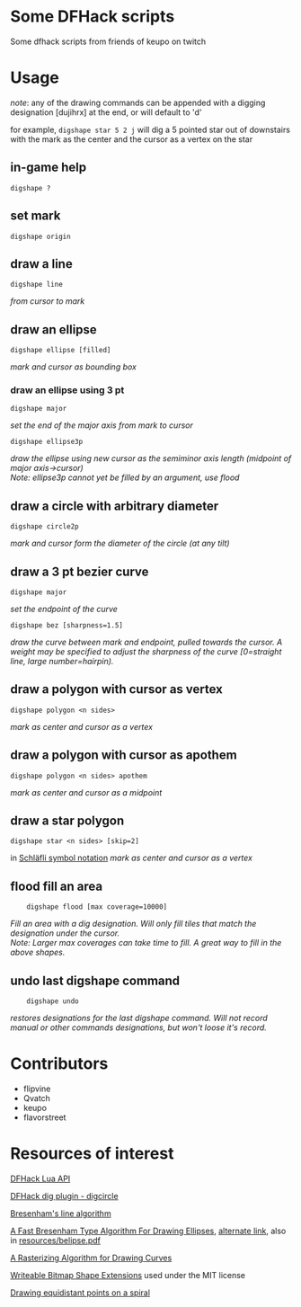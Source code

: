 # Some DFHack scripts

Some dfhack scripts from friends of keupo on twitch
# Usage
*note*: any of the drawing commands can be appended with a digging designation [dujihrx] at the end, or will default to 'd'

for example, `digshape star 5 2 j` will dig a 5 pointed star out of downstairs with the mark as the center and the cursor as a vertex on the star

## in-game help
`digshape ?`

## set mark
	digshape origin

## draw a line
	digshape line
*from cursor to mark*

## draw an ellipse
	digshape ellipse [filled]
*mark and cursor as bounding box*

### draw an ellipse using 3 pt
	digshape major  
*set the end of the major axis from mark to cursor*

	digshape ellipse3p
*draw the ellipse using new cursor as the semiminor axis length (midpoint of major axis->cursor)*  
*Note: ellipse3p cannot yet be filled by an argument, use flood*

## draw a circle with arbitrary diameter
	digshape circle2p
*mark and cursor form the diameter of the circle (at any tilt)*

## draw a 3 pt bezier curve
	digshape major
*set the endpoint of the curve*

	digshape bez [sharpness=1.5]
*draw the curve between mark and endpoint, pulled towards the cursor. A weight may be specified to adjust the sharpness of the curve [0=straight line, large number=hairpin).*

## draw a polygon with cursor as vertex
	digshape polygon <n sides>
*mark as center and cursor as a vertex*

## draw a polygon with cursor as apothem
	digshape polygon <n sides> apothem
*mark as center and cursor as a midpoint*

## draw a star polygon
	digshape star <n sides> [skip=2]
in [Schläfli symbol notation](https://en.wikipedia.org/wiki/Schl%C3%A4fli_symbol)
*mark as center and cursor as a vertex*

## flood fill an area
        digshape flood [max coverage=10000]
*Fill an area with a dig designation. Will only fill tiles that match the designation under the cursor.*  
*Note: Larger max coverages can take time to fill. A great way to fill in the above shapes.*

## undo last digshape command
        digshape undo
*restores designations for the last digshape command. Will not record manual or other commands designations, but won't loose it's record.*

# Contributors

- flipvine
- Qvatch
- keupo
- flavorstreet

# Resources of interest

[DFHack Lua API](https://github.com/DFHack/dfhack/blob/master/docs/Lua%20API.rst)

[DFHack dig plugin - digcircle](https://github.com/DFHack/dfhack/blob/master/plugins/dig.cpp#L402)

[Bresenham's line algorithm](https://en.wikipedia.org/wiki/Bresenham%27s_line_algorithm)

[A Fast Bresenham Type Algorithm For Drawing Ellipses](http://homepage.smc.edu/kennedy_john/belipse.pdf),
[alternate link](https://www.dropbox.com/s/3q89g566u115g3q/belipse.pdf?dl=0), also in [resources/belipse.pdf](resources/belipse.pdf)

[A Rasterizing Algorithm for Drawing Curves](http://members.chello.at/easyfilter/bresenham.pdf)

[Writeable Bitmap Shape Extensions](https://github.com/teichgraf/WriteableBitmapEx/blob/master/Source/WriteableBitmapEx/WriteableBitmapShapeExtensions.cs) used under the MIT license 

[Drawing equidistant points on a spiral](https://stackoverflow.com/questions/13894715/draw-equidistant-points-on-a-spiral)
	
